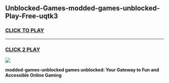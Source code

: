 
## Unblocked-Games-modded-games-unblocked-Play-Free-uqtk3
<h3>
<a href="https://premium76.site?title=modded-games-unblocked&ref=10A">CLICK TO PLAY</a></h3>
<hr>

<h3>
<a href="https://premium76.site?title=modded-games-unblocked&ref=10A">CLICK 2 PLAY</a>
  
</h3>

<a href="https://premium76.site?title=modded-games-unblocked&ref=10A"><img src="https://clearcache.store/games.png"></a>


**modded-games-unblocked games unblocked: Your Gateway to Fun and Accessible Online Gaming**
